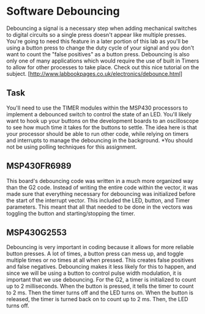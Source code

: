 # Software Debouncing
Debouncing a signal is a necessary step when adding mechanical switches to digital circuits so a single press doesn't appear like multiple 
presses. You're going to need this feature in a later portion of this lab as you'll be using a button press to change the duty cycle of 
your signal and you don't want to count the "false positives" as a button press. Debouncing is also only one of many applications which 
would require the use of built in Timers to allow for other processes to take place. Check out this nice tutorial on the subject. 
[http://www.labbookpages.co.uk/electronics/debounce.html]

## Task
You'll need to use the TIMER modules within the MSP430 processors to implement a debounced switch to control the state of an LED. 
You'll likely want to hook up your buttons on the development boards to an oscilloscope to see how much time it takes for the buttons 
to settle. The idea here is that your processor should be able to run other code, while relying on timers and interrupts to manage the 
debouncing in the background. *You should not be using polling techniques for this assignment.

## MSP430FR6989
This board's debouncing code was written in a much more organized way than the G2 code. Instead of writing the entire code within
the vector, it was made sure that everything necessary for debouncing was initialized before the start of the interrupt vector.
This included the LED, button, and Timer parameters. This meant that all that needed to be done in the vectors was toggling the button
and starting/stopping the timer. 

## MSP430G2553
Debouncing is very important in coding because it allows for more reliable button presses. A lot of times, a button press can mess up,
and toggle multiple times or no times at all when pressed. This creates false positives and false negatives. Debouncing makes it less
likely for this to happen, and since we will be using a button to control pulse width modulation, it is important that we use 
debouncing. For the G2, a timer is initialized to count up to 2 milliseconds. When the button is pressed, it tells the timer to count to 
2 ms. Then the timer turns off and the LED turns on. When the button is released, the timer is turned back on to count up to 2 ms. 
Then, the LED turns off.
